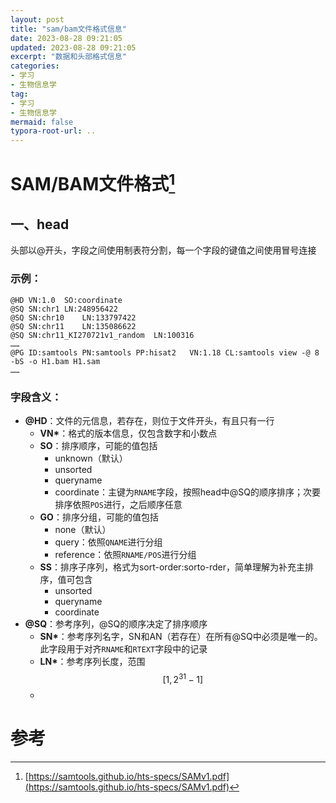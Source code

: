 ```yaml
---
layout: post	
title: "sam/bam文件格式信息"	
date: 2023-08-28 09:21:05	
updated: 2023-08-28 09:21:05	
excerpt: "数据和头部格式信息"	
categories: 
- 学习
- 生物信息学
tag: 
- 学习
- 生物信息学
mermaid: false
typora-root-url: ..
---
```




# SAM/BAM文件格式[^1]

## 一、head

头部以@开头，字段之间使用制表符分割，每一个字段的键值之间使用冒号连接

### 示例：

```
@HD	VN:1.0	SO:coordinate
@SQ	SN:chr1	LN:248956422
@SQ	SN:chr10	LN:133797422
@SQ	SN:chr11	LN:135086622
@SQ	SN:chr11_KI270721v1_random	LN:100316
……
@PG	ID:samtools	PN:samtools	PP:hisat2	VN:1.18	CL:samtools view -@ 8 -bS -o H1.bam H1.sam
……
```



### 字段含义：

- **@HD**：文件的元信息，若存在，则位于文件开头，有且只有一行
  - **VN\***：格式的版本信息，仅包含数字和小数点
  - **SO**：排序顺序，可能的值包括
    - unknown（默认）
    - unsorted
    - queryname
    - coordinate：主键为`RNAME`字段，按照head中@SQ的顺序排序；次要排序依照`POS`进行，之后顺序任意
  - **GO**：排序分组，可能的值包括
    - none（默认）
    - query：依照`QNAME`进行分组
    - reference：依照`RNAME/POS`进行分组
  - **SS**：排序子序列，格式为sort-order:sorto-rder，简单理解为补充主排序，值可包含
    - unsorted
    - queryname
    - coordinate
- **@SQ**：参考序列，@SQ的顺序决定了排序顺序
  - **SN\***：参考序列名字，SN和AN（若存在）在所有@SQ中必须是唯一的。此字段用于对齐`RNAME`和`RTEXT`字段中的记录
  - **LN\***：参考序列长度，范围 $$ [1,2^{31}-1] $$
  - 




# 参考

[^1]: [https://samtools.github.io/hts-specs/SAMv1.pdf](https://samtools.github.io/hts-specs/SAMv1.pdf)
